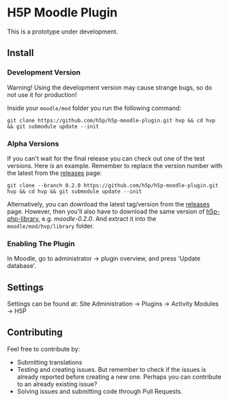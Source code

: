 # H5P Moodle Plugin

This is a prototype under development.

## Install

### Development Version
Warning! Using the development version may cause strange bugs, so do not use it for production!

Inside your `moodle/mod` folder you run the following command:
```
git clone https://github.com/h5p/h5p-moodle-plugin.git hvp && cd hvp && git submodule update --init
```

### Alpha Versions
If you can't wait for the final release you can check out one of the test versions.
Here is an example. Remember to replace the version number with the latest from the [releases](https://github.com/h5p/h5p-moodle-plugin/releases) page:
```
git clone --branch 0.2.0 https://github.com/h5p/h5p-moodle-plugin.git hvp && cd hvp && git submodule update --init
```

Alternatively, you can download the latest tag/version from the [releases](https://github.com/h5p/h5p-moodle-plugin/releases) page.
However, then you'll also have to download the same version of [h5p-php-library](https://github.com/h5p/h5p-php-library/releases),
e.g. *moodle-0.2.0*. And extract it into the `moodle/mod/hvp/library` folder.

### Enabling The Plugin
In Moodle, go to administrator -> plugin overview, and press 'Update database'.

## Settings

Settings can be found at: Site Administration -> Plugins -> Activity Modules -> H5P

## Contributing

Feel free to contribute by:
* Submitting translations
* Testing and creating issues. But remember to check if the issues is already reported before creating a new one.
Perhaps you can contribute to an already existing issue?
* Solving issues and submitting code through Pull Requests.

